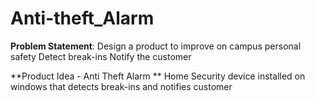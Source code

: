 # Anti-theft_Alarm
**Problem Statement**:
Design a product to improve on campus personal safety
Detect break-ins
Notify the customer

**Product Idea - Anti Theft Alarm **
Home Security device installed on windows that detects break-ins and notifies customer

